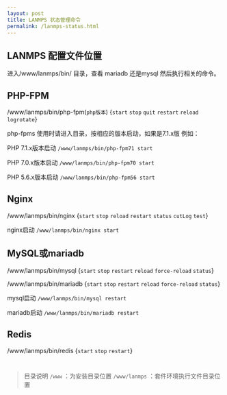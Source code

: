 ```yaml
---
layout: post
title: LANMPS 状态管理命令
permalink: /lanmps-status.html
---
```

LANMPS 配置文件位置
-----------------------------------------
进入/www/lanmps/bin/ 目录，查看 mariadb 还是mysql  然后执行相关的命令。

## PHP-FPM
/www/lanmps/bin/php-fpm(`php版本`) {`start`  `stop` `quit` `restart` `reload` `logrotate`}

php-fpms 使用时请进入目录，按相应的版本启动，如果是7.1.x版 例如：

PHP 7.1.x版本启动 `/www/lanmps/bin/php-fpm71 start`

PHP 7.0.x版本启动 `/www/lanmps/bin/php-fpm70 start`

PHP 5.6.x版本启动 `/www/lanmps/bin/php-fpm56 start`


## Nginx
/www/lanmps/bin/nginx {`start`  `stop` `reload` `restart` `status` `cutLog` `test`}

nginx启动 `/www/lanmps/bin/nginx start`
## MySQL或mariadb
/www/lanmps/bin/mysql {`start` `stop` `restart` `reload` `force-reload` `status`}

/www/lanmps/bin/mariadb {`start` `stop` `restart` `reload` `force-reload` `status`}
 
mysql启动 `/www/lanmps/bin/mysql restart`

mariadb启动 `/www/lanmps/bin/mariadb restart`

## Redis
/www/lanmps/bin/redis {`start`  `stop` `restart`}

#

>目录说明
>`/www`                     ：为安装目录位置
>`/www/lanmps` ：套件环境执行文件目录位置
